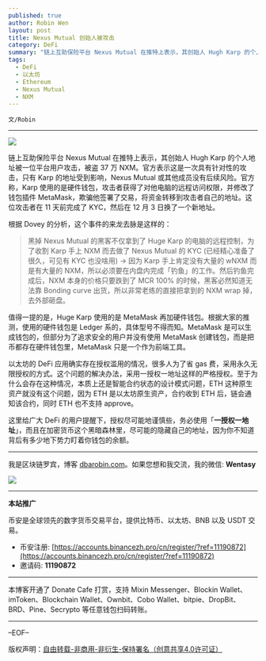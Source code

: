 ```yaml
---
published: true
author: Robin Wen
layout: post
title: Nexus Mutual 创始人被攻击
category: DeFi
summary: "链上互助保险平台 Nexus Mutual 在推特上表示，其创始人 Hugh Karp 的个人地址被一位平台用户攻击，被盗 37 万 NXM。官方表示这是一次具有针对性的攻击，只有 Karp 的地址受到影响，Nexus Mutual 或其他成员没有后续风险。官方称，Karp 使用的是硬件钱包，攻击者获得了对他电脑的远程访问权限，并修改了钱包插件 MetaMask，欺骗他签署了交易，将资金转移到攻击者自己的地址。这位攻击者在 11 天前完成了 KYC，然后在 12 月 3 日换了一个新地址。这里给广大 DeFi 的用户提醒下，授权尽可能地谨慎些，务必使用「一授权一地址」，而且在加密货币这个黑暗森林里，尽可能的隐藏自己的地址，因为你不知道背后有多少地下势力盯着你钱包的余额。"
tags:
  - DeFi
  - 以太坊
  - Ethereum
  - Nexus Mutual
  - NXM
---
```


`文/Robin`

***

![](https://cdn.dbarobin.com/ql4g38f.png)

链上互助保险平台 Nexus Mutual 在推特上表示，其创始人 Hugh Karp 的个人地址被一位平台用户攻击，被盗 37 万 NXM。官方表示这是一次具有针对性的攻击，只有 Karp 的地址受到影响，Nexus Mutual 或其他成员没有后续风险。官方称，Karp 使用的是硬件钱包，攻击者获得了对他电脑的远程访问权限，并修改了钱包插件 MetaMask，欺骗他签署了交易，将资金转移到攻击者自己的地址。这位攻击者在 11 天前完成了 KYC，然后在 12 月 3 日换了一个新地址。

根据 Dovey 的分析，这个事件的来龙去脉是这样的：

> 黑掉 Nexus Mutual 的黑客不仅拿到了 Huge Karp 的电脑的远程控制，为了收割 Karp 手上 NXM 而去做了 Nexus Mutual 的 KYC (已经精心准备了很久，可见有 KYC 也没啥用) -> 因为 Karp 手上肯定没有大量的 wNXM 而是有大量的 NXM，所以必须要在内盘内完成「钓鱼」的工作。然后钓鱼完成后，NXM 本身的价格只要跌到了 MCR 100% 的时候，黑客必然知道无法靠 Bonding curve 出货，所以非常老练的直接把拿到的 NXM wrap 掉，去外部砸盘。

值得一提的是，Huge Karp 使用的是 MetaMask 再加硬件钱包。根据大家的推测，使用的硬件钱包是 Ledger 系的，具体型号不得而知。MetaMask 是可以生成钱包的，但部分为了追求安全的用户并没有使用 MetaMask 创建钱包，而是把币都存在硬件钱包里，MetaMask 只是一个作为前端工具。

以太坊的 DeFi 应用确实存在授权滥用的情况，很多人为了省 gas 费，采用永久无限授权的方式。这个问题的解决办法，采用一授权一地址这样的严格授权。至于为什么会存在这种情况，本质上还是智能合约状态的设计模式问题，ETH 这种原生资产就没有这个问题，因为 ETH 是以太坊原生资产，合约收到 ETH 后，链会通知该合约，同时 ETH 也不支持 approve。

这里给广大 DeFi 的用户提醒下，授权尽可能地谨慎些，务必使用「**一授权一地址**」，而且在加密货币这个黑暗森林里，尽可能的隐藏自己的地址，因为你不知道背后有多少地下势力盯着你钱包的余额。

***

我是区块链罗宾，博客 [dbarobin.com](https://dbarobin.com/)。如果您想和我交流，我的微信: **Wentasy**

![](https://cdn.dbarobin.com/v4yywe2.png)

***

**本站推广**

币安是全球领先的数字货币交易平台，提供比特币、以太坊、BNB 以及 USDT 交易。

* 币安注册: [https://accounts.binancezh.pro/cn/register/?ref=11190872](https://accounts.binancezh.pro/cn/register/?ref=11190872)
* 邀请码: **11190872**

***

本博客开通了 Donate Cafe 打赏，支持 Mixin Messenger、Blockin Wallet、imToken、Blockchain Wallet、Ownbit、Cobo Wallet、bitpie、DropBit、BRD、Pine、Secrypto 等任意钱包扫码转账。

<center>
    <div class="--donate-button"
         data-button-id="f8b9df0d-af9a-460d-8258-d3f435445075"
    ></div>
</center>

***

–EOF–

版权声明：[自由转载-非商用-非衍生-保持署名（创意共享4.0许可证）](http://creativecommons.org/licenses/by-nc-nd/4.0/deed.zh)